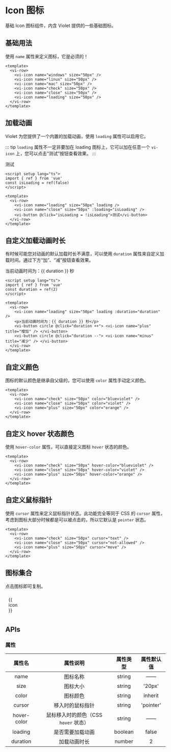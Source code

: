 <script setup lang="ts">
import { ref } from 'vue'
import { iconMaps } from '../../packages/components/Icon/iconMaps'
const isLoading = ref(false)
const duration = ref(2)

const copy = (name: string) => {
  navigator.clipboard.writeText(`<vi-icon name="${name}" />`)
    .then(res => console.log('复制成功'))
    .catch(err => console.log('复制失败'))
}
</script>

# Icon 图标

基础 Icon 图标组件，内含 Violet 提供的一些基础图标。

## 基础用法

使用 `name` 属性来定义图标，它是必须的！

<div class="examples">
  <vi-row>
    <vi-icon name="windows" size="50px" />
    <vi-icon name="linux" size="50px" />
    <vi-icon name="mac" size="50px" />
    <vi-icon name="check" size="50px" />
    <vi-icon name="close" size="50px" />
    <vi-icon name="loading" size="50px" />
  </vi-row>
</div>

```vue
<template>
  <vi-row>
    <vi-icon name="windows" size="50px" />
    <vi-icon name="linux" size="50px" />
    <vi-icon name="mac" size="50px" />
    <vi-icon name="check" size="50px" />
    <vi-icon name="close" size="50px" />
    <vi-icon name="loading" size="50px" />
  </vi-row>
</template>
```

## 加载动画

Violet 为您提供了一个内置的加载动画，使用 `loading` 属性可以启用它。

::: tip
`loading` 属性不一定非要加在 loading 图标上，它可以加在任意一个 `vi-icon` 上，您可以点击“测试”按钮查看效果。
:::

<div class="examples">
  <vi-row>
    <vi-icon name="loading" size="50px" loading />
    <vi-icon name="close" size="50px" :loading="isLoading" />
    <vi-button @click="isLoading = !isLoading">测试</vi-button>
  </vi-row>
</div>

```vue
<script setup lang="ts">
import { ref } from 'vue'
const isLoading = ref(false)
</script>

<template>
  <vi-row>
    <vi-icon name="loading" size="50px" loading />
    <vi-icon name="close" size="50px" :loading="isLoading" />
    <vi-button @click="isLoading = !isLoading">测试</vi-button>
  </vi-row>
</template>
```

## 自定义加载动画时长

有时候可能您对动画的默认加载时长不满意，可以使用 `duration` 属性来自定义加载时间。通过下方“加”、“减”按钮查看效果。

<div class="examples">
  <vi-row>
    <vi-icon name="loading" size="50px" loading :duration="duration" />
    <p>当前动画时间为：{{ duration }} 秒</p>
    <vi-button circle @click="duration ++"> <vi-icon name="plus" title="增加" /> </vi-button>
    <vi-button circle @click="duration --"> <vi-icon name="minus" title="减少" /> </vi-button>
  </vi-row>
</div>

```vue
<script setup lang="ts">
import { ref } from 'vue'
const duration = ref(2)
</script>

<template>
  <vi-row>
    <vi-icon name="loading" size="50px" loading :duration="duration" />
    <p>当前动画时间为：{{ duration }} 秒</p>
    <vi-button circle @click="duration ++"> <vi-icon name="plus" title="增加" /> </vi-button>
    <vi-button circle @click="duration --"> <vi-icon name="minus" title="减少" /> </vi-button>
  </vi-row>
</template>
```

## 自定义颜色

图标的默认颜色是继承自父级的，您可以使用 `color` 属性手动定义颜色。

<div class="examples">
  <vi-row>
    <vi-icon name="check" size="50px" color="blueviolet" />
    <vi-icon name="close" size="50px" color="violet" />
    <vi-icon name="plus" size="50px" color="orange" />
  </vi-row>
</div>

```vue
<template>
  <vi-row>
    <vi-icon name="check" size="50px" color="blueviolet" />
    <vi-icon name="close" size="50px" color="violet" />
    <vi-icon name="plus" size="50px" color="orange" />
  </vi-row>
</template>
```

## 自定义 hover 状态颜色

使用 `hover-color` 属性，可以直接定义图标 `hover` 状态的颜色。

<div class="examples">
  <vi-row>
    <vi-icon name="check" size="50px" hover-color="blueviolet" />
    <vi-icon name="close" size="50px" hover-color="violet" />
    <vi-icon name="plus" size="50px" hover-color="orange" />
  </vi-row>
</div>

```vue
<template>
  <vi-row>
    <vi-icon name="check" size="50px" hover-color="blueviolet" />
    <vi-icon name="close" size="50px" hover-color="violet" />
    <vi-icon name="plus" size="50px" hover-color="orange" />
  </vi-row>
</template>
```

## 自定义鼠标指针

使用 `cursor` 属性来定义鼠标指针状态。此功能完全等同于 CSS 的 `cursor` 属性，考虑到图标大部分时候都是可以被点击的，所以它默认是 `pointer` 状态。

<div class="examples">
  <vi-row>
    <vi-icon name="check" size="50px" cursor="text" />
    <vi-icon name="close" size="50px" cursor="not-allowed" />
    <vi-icon name="plus" size="50px" cursor="move" />
  </vi-row>
</div>

```vue
<template>
  <vi-row>
    <vi-icon name="check" size="50px" cursor="text" />
    <vi-icon name="close" size="50px" cursor="not-allowed" />
    <vi-icon name="plus" size="50px" cursor="move" />
  </vi-row>
</template>
```

## 图标集合

点击图标即可复制。

<ul class="icon-list">
  <li v-for="icon in Object.keys(iconMaps)" :key="icon" @click="copy(icon)">
    <vi-icon :name="icon" size="50px" />
    <span> {{ icon }} </span>
  </li>
</ul>

<style scoped lang="scss">
.icon-list {
  padding: 0;
  margin: 0;
  list-style: none;
  border-left: 1px solid var(--border-color);
  border-top: 1px solid var(--border-color);
  display: grid;
  grid-template-columns: repeat(10, 1fr);
  > li {
    display: flex;
    flex-direction: column;
    align-items: center;
    margin: 0;
    padding: 10px;
    border-right: 1px solid var(--border-color);
    border-bottom: 1px solid var(--border-color);
    span { cursor: pointer }
    &:hover {
      color: var(--primary-color);
    }
  }
}
@media screen and (max-width: 1422px) {
  .icon-list { grid-template-columns: repeat(8, 1fr); }
}
</style>

## APIs

### 属性

| 属性名 | 属性说明 | 属性类型 | 属性默认值 |
| :---: | :---: | :---: | :---: |
| name | 图标名称 | string | —— |
| size | 图标大小 | string | '20px' |
| color | 图标颜色 | string | inherit |
| cursor | 移入时的鼠标指针 | string | 'pointer' |
| hover-color | 鼠标移入时的颜色（CSS `hover` 状态） | string | —— |
| loading | 是否需要加载动画 | boolean | false |
| duration | 加载动画时长 | number | 2 |